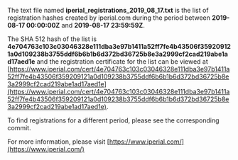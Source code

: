 The text file named **iperial_registrations_2019_08_17.txt** is the list of registration hashes created by iperial.com during the period between **2019-08-17 00:00:00Z** and **2019-08-17 23:59:59Z**.

The SHA 512 hash of the list is **4e704763c103c03046328e111dba3e97b1411a52ff7fe4b43506f359209121a0d109238b3755ddf6b6b1b6d372bd36725b8e3a2999cf2cad219abe1ad17aed1e** and the registration certificate for the list can be viewed at [https://www.iperial.com/cert/4e704763c103c03046328e111dba3e97b1411a52ff7fe4b43506f359209121a0d109238b3755ddf6b6b1b6d372bd36725b8e3a2999cf2cad219abe1ad17aed1e](https://www.iperial.com/cert/4e704763c103c03046328e111dba3e97b1411a52ff7fe4b43506f359209121a0d109238b3755ddf6b6b1b6d372bd36725b8e3a2999cf2cad219abe1ad17aed1e).

To find registrations for a different period, please see the corresponding commit.

For more information, please visit [https://www.iperial.com/](https://www.iperial.com/)
